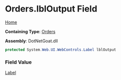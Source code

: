 # Orders\.lblOutput Field

[Home](../../../../../../README.md)

**Containing Type**: [Orders](../README.md)

**Assembly**: DotNetGoat\.dll

```csharp
protected System.Web.UI.WebControls.Label lblOutput
```

### Field Value

[Label](https://docs.microsoft.com/en-us/dotnet/api/system.web.ui.webcontrols.label)

